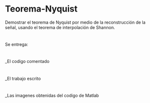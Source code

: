 # Teorema-Nyquist
Demostrar el teorema de Nyquist por medio de la reconstrucción de la señal, usando el teorema de interpolación de Shannon.
#
Se entrega: 
#
  _El codigo comentado 
#
  _El trabajo escrito
#
  _Las imagenes obtenidas del codigo de Matlab

